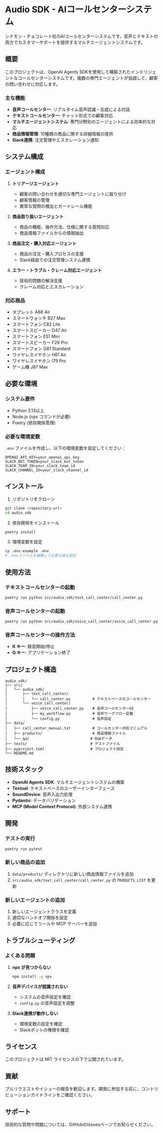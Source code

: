 # Audio SDK - AIコールセンターシステム

シナモン・チョコレート社のAIコールセンターシステムです。音声とテキストの両方でカスタマーサポートを提供するマルチエージェントシステムです。

## 概要

このプロジェクトは、OpenAI Agents SDKを使用して構築されたインテリジェントなコールセンターシステムです。複数の専門エージェントが協調して、顧客の問い合わせに対応します。

### 主な機能

- **音声コールセンター**: リアルタイム音声認識・合成による対話
- **テキストコールセンター**: チャット形式での顧客対応
- **マルチエージェントシステム**: 専門分野別のエージェントによる効率的な対応
- **商品情報管理**: 10種類の商品に関する詳細情報の提供
- **Slack連携**: 注文管理やエスカレーション通知

## システム構成

### エージェント構成

1. **トリアージエージェント**
   - 顧客の問い合わせを適切な専門エージェントに振り分け
   - 顧客情報の管理
   - 異常な質問の検出とガードレール機能

2. **商品取り扱いエージェント**
   - 商品の機能、操作方法、仕様に関する質問対応
   - 商品情報ファイルからの情報抽出

3. **商品注文・購入対応エージェント**
   - 商品の注文・購入プロセスの支援
   - Slack経由での注文管理システム連携

4. **エラー・トラブル・クレーム対応エージェント**
   - 技術的問題の解決支援
   - クレーム対応とエスカレーション

### 対応商品

- タブレット A68 Air
- スマートウォッチ B27 Max
- スマートフォン C82 Lite
- スマートスピーカー D47 Air
- スマートフォン E51 Mini
- スマートスピーカー F29 Pro
- スマートフォン G81 Standard
- ワイヤレスイヤホン H61 Air
- ワイヤレスイヤホン I79 Pro
- ゲーム機 J87 Max

## 必要な環境

### システム要件

- Python 3.13以上
- Node.js (npx コマンドが必要)
- Poetry (依存関係管理)

### 必要な環境変数

`.env` ファイルを作成し、以下の環境変数を設定してください：

```env
OPENAI_API_KEY=your_openai_api_key
SLACK_BOT_TOKEN=your_slack_bot_token
SLACK_TEAM_ID=your_slack_team_id
SLACK_CHANNEL_ID=your_slack_channel_id
```

## インストール

1. リポジトリをクローン
```bash
git clone <repository-url>
cd audio_sdk
```

2. 依存関係をインストール
```bash
poetry install
```

3. 環境変数を設定
```bash
cp .env.example .env
# .envファイルを編集して必要な値を設定
```

## 使用方法

### テキストコールセンターの起動

```bash
poetry run python src/audio_sdk/text_call_center/call_center.py
```

### 音声コールセンターの起動

```bash
poetry run python src/audio_sdk/voice_call_center/voice_call_center.py
```

### 音声コールセンターの操作方法

- **K キー**: 録音開始/停止
- **Q キー**: アプリケーション終了

## プロジェクト構造

```
audio_sdk/
├── src/
│   └── audio_sdk/
│       ├── text_call_center/
│       │   └── call_center.py          # テキストベースのコールセンター
│       └── voice_call_center/
│           ├── voice_call_center.py    # 音声コールセンターUI
│           ├── my_workflow.py          # 音声ワークフロー定義
│           └── config.py               # 音声設定
├── data/
│   ├── call_center_manual.txt          # コールセンター対応マニュアル
│   ├── products/                       # 商品情報ファイル
│   └── qa/                            # Q&Aデータ
├── tests/                             # テストファイル
├── pyproject.toml                     # プロジェクト設定
└── README.md
```

## 技術スタック

- **OpenAI Agents SDK**: マルチエージェントシステムの構築
- **Textual**: テキストベースのユーザーインターフェース
- **SoundDevice**: 音声入出力処理
- **Pydantic**: データバリデーション
- **MCP (Model Context Protocol)**: 外部システム連携

## 開発

### テストの実行

```bash
poetry run pytest
```

### 新しい商品の追加

1. `data/products/` ディレクトリに新しい商品情報ファイルを追加
2. `src/audio_sdk/text_call_center/call_center.py` の `PRODUCTS_LIST` を更新

### 新しいエージェントの追加

1. 新しいエージェントクラスを定義
2. 適切なハンドオフ関係を設定
3. 必要に応じてツールや MCP サーバーを追加

## トラブルシューティング

### よくある問題

1. **npx が見つからない**
   ```bash
   npm install -g npx
   ```

2. **音声デバイスが認識されない**
   - システムの音声設定を確認
   - `config.py` の音声設定を調整

3. **Slack連携が動作しない**
   - 環境変数の設定を確認
   - Slackボットの権限を確認

## ライセンス

このプロジェクトは MIT ライセンスの下で公開されています。

## 貢献

プルリクエストやイシューの報告を歓迎します。開発に参加する前に、コントリビューションガイドラインをご確認ください。

## サポート

技術的な質問や問題については、GitHubのIssuesページでお知らせください。
